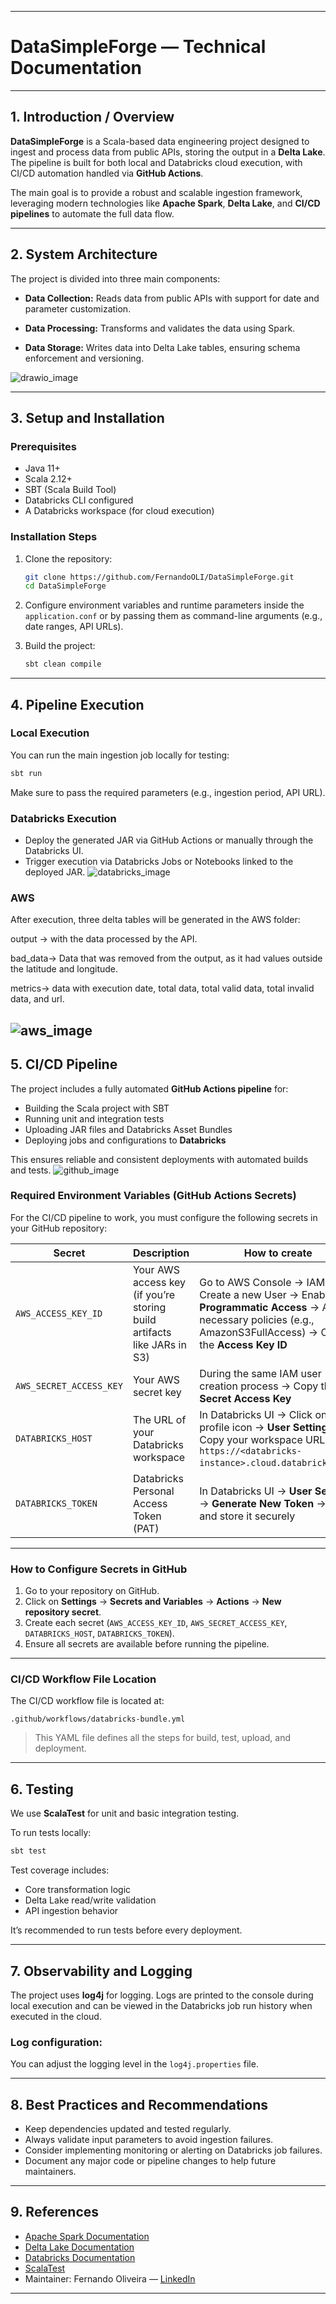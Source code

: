 
---

# DataSimpleForge — Technical Documentation

---

## 1. Introduction / Overview

**DataSimpleForge** is a Scala-based data engineering project designed to ingest and process data from public APIs, storing the output in a **Delta Lake**. The pipeline is built for both local and Databricks cloud execution, with CI/CD automation handled via **GitHub Actions**.

The main goal is to provide a robust and scalable ingestion framework, leveraging modern technologies like **Apache Spark**, **Delta Lake**, and **CI/CD pipelines** to automate the full data flow.

---

## 2. System Architecture

The project is divided into three main components:

* **Data Collection:**
  Reads data from public APIs with support for date and parameter customization.

* **Data Processing:**
  Transforms and validates the data using Spark.

* **Data Storage:**
  Writes data into Delta Lake tables, ensuring schema enforcement and versioning.

![drawio_image](.doc/DiagramSImpleProject.drawio.png)

---

## 3. Setup and Installation

### Prerequisites

* Java 11+
* Scala 2.12+
* SBT (Scala Build Tool)
* Databricks CLI configured
* A Databricks workspace (for cloud execution)

### Installation Steps

1. Clone the repository:

   ```bash
   git clone https://github.com/FernandoOLI/DataSimpleForge.git
   cd DataSimpleForge
   ```

2. Configure environment variables and runtime parameters inside the `application.conf` or by passing them as command-line arguments (e.g., date ranges, API URLs).

3. Build the project:

   ```bash
   sbt clean compile
   ```

---

## 4. Pipeline Execution

### Local Execution

You can run the main ingestion job locally for testing:

```bash
sbt run
```

Make sure to pass the required parameters (e.g., ingestion period, API URL).

### Databricks Execution

* Deploy the generated JAR via GitHub Actions or manually through the Databricks UI.
* Trigger execution via Databricks Jobs or Notebooks linked to the deployed JAR.
  ![databricks_image](.doc/images/databricks_job.png)

### AWS
After execution, three delta tables will be generated in the AWS folder:

output -> with the data processed by the API.

bad_data-> Data that was removed from the output, as it had values outside the latitude and longitude.

metrics-> data with execution date, total data, total valid data, total invalid data, and url.

![aws_image](.doc/images/aws.png)
---

## 5. CI/CD Pipeline

The project includes a fully automated **GitHub Actions pipeline** for:

* Building the Scala project with SBT
* Running unit and integration tests
* Uploading JAR files and Databricks Asset Bundles
* Deploying jobs and configurations to **Databricks**

This ensures reliable and consistent deployments with automated builds and tests.
![github_image](.doc/images/github_action.png)
### Required Environment Variables (GitHub Actions Secrets)

For the CI/CD pipeline to work, you must configure the following secrets in your GitHub repository:

| Secret                  | Description                                                             | How to create                                                                                                                                                    |
| ----------------------- | ----------------------------------------------------------------------- | ---------------------------------------------------------------------------------------------------------------------------------------------------------------- |
| `AWS_ACCESS_KEY_ID`     | Your AWS access key (if you’re storing build artifacts like JARs in S3) | Go to AWS Console → IAM → Create a new User → Enable **Programmatic Access** → Attach necessary policies (e.g., AmazonS3FullAccess) → Copy the **Access Key ID** |
| `AWS_SECRET_ACCESS_KEY` | Your AWS secret key                                                     | During the same IAM user creation process → Copy the **Secret Access Key**                                                                                       |
| `DATABRICKS_HOST`       | The URL of your Databricks workspace                                    | In Databricks UI → Click on your profile icon → **User Settings** → Copy your workspace URL (e.g., `https://<databricks-instance>.cloud.databricks.com`)         |
| `DATABRICKS_TOKEN`      | Databricks Personal Access Token (PAT)                                  | In Databricks UI → **User Settings** → **Generate New Token** → Copy and store it securely                                                                       |

---

### How to Configure Secrets in GitHub

1. Go to your repository on GitHub.
2. Click on **Settings** → **Secrets and Variables** → **Actions** → **New repository secret**.
3. Create each secret (`AWS_ACCESS_KEY_ID`, `AWS_SECRET_ACCESS_KEY`, `DATABRICKS_HOST`, `DATABRICKS_TOKEN`).
4. Ensure all secrets are available before running the pipeline.

---

### CI/CD Workflow File Location

The CI/CD workflow file is located at:

```
.github/workflows/databricks-bundle.yml
```

> This YAML file defines all the steps for build, test, upload, and deployment.

---

## 6. Testing

We use **ScalaTest** for unit and basic integration testing.

To run tests locally:

```bash
sbt test
```

Test coverage includes:

* Core transformation logic
* Delta Lake read/write validation
* API ingestion behavior

It’s recommended to run tests before every deployment.

---

## 7. Observability and Logging

The project uses **log4j** for logging. Logs are printed to the console during local execution and can be viewed in the Databricks job run history when executed in the cloud.

### Log configuration:

You can adjust the logging level in the `log4j.properties` file.

---

## 8. Best Practices and Recommendations

* Keep dependencies updated and tested regularly.
* Always validate input parameters to avoid ingestion failures.
* Consider implementing monitoring or alerting on Databricks job failures.
* Document any major code or pipeline changes to help future maintainers.

---

## 9. References

* [Apache Spark Documentation](https://spark.apache.org/docs/latest/)
* [Delta Lake Documentation](https://docs.delta.io/latest/index.html)
* [Databricks Documentation](https://docs.databricks.com/)
* [ScalaTest](https://www.scalatest.org/)
* Maintainer: Fernando Oliveira — [LinkedIn](https://www.linkedin.com/in/fernando-oliveira-b81032b4/)

---
